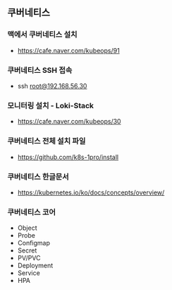 ## 쿠버네티스

### 맥에서 쿠버네티스 설치

- https://cafe.naver.com/kubeops/91

### 쿠버네티스 SSH 접속

- ssh root@192.168.56.30

### 모니터링 설치 - Loki-Stack

- https://cafe.naver.com/kubeops/30

### 쿠버네티스 전체 설치 파일

- https://github.com/k8s-1pro/install

### 쿠버네티스 한글문서

- https://kubernetes.io/ko/docs/concepts/overview/

### 쿠버네티스 코어

- Object
- Probe
- Configmap
- Secret
- PV/PVC
- Deployment
- Service
- HPA
